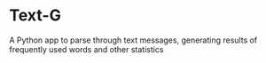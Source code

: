 # Text-G
A Python app to parse through text messages, generating results of frequently used words and other statistics

